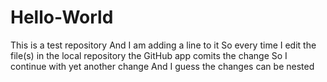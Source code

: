 # Hello-World
This is a test repository
And I am adding a line to it
So every time I edit the file(s) in the local repository the GitHub app comits the change
So I continue with yet another change
And I guess the changes can be nested

